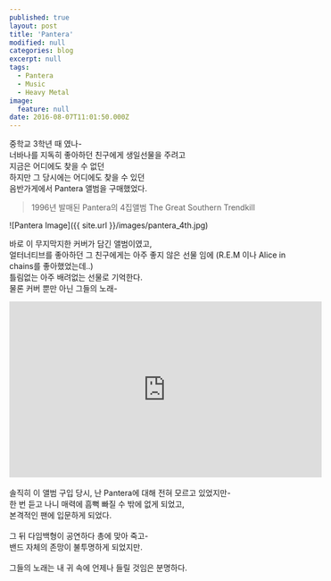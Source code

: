```yaml
---
published: true
layout: post
title: 'Pantera'
modified: null
categories: blog
excerpt: null
tags:
  - Pantera
  - Music
  - Heavy Metal
image:
  feature: null
date: 2016-08-07T11:01:50.000Z
---
```


중학교 3학년 때 였나-
<br>너바나를 지독히 좋아하던 친구에게 생일선물을 주려고
<br>지금은 어디에도 찾을 수 없던
<br>하지만 그 당시에는 어디에도 찾을 수 있던
<br>음반가게에서 Pantera 앨범을 구매했었다.

>1996년 발매된 Pantera의 4집앨범 The Great Southern Trendkill

![Pantera Image]({{ site.url }}/images/pantera_4th.jpg)

바로 이 무지막지한 커버가 담긴 앨범이였고,
<br>얼터너티브를 좋아하던 그 친구에게는 아주 좋지 않은 선물 임에
(R.E.M 이나 Alice in chains를 좋아했었는데..)
<br>틀림없는 아주 배려없는 선물로 기억한다.
<br>물론 커버 뿐만 아닌 그들의 노래-


<iframe width="560" height="315" src="https://www.youtube.com/embed/2-V8kYT1pvE?list=PLA4F936A27CB89296" frameborder="0" allowfullscreen></iframe>


<br>
<br>솔직히 이 앨범 구입 당시, 난 Pantera에 대해 전혀 모르고 있었지만-
<br>한 번 듣고 나니 매력에 흠뻑 빠질 수 밖에 없게 되었고,
<br>본격적인 팬에 입문하게 되었다.
<br>
<br>그 뒤 다임백형이 공연하다 총에 맞아 죽고-
<br>밴드 자체의 존망이 불투명하게 되었지만.
<br>
<br>그들의 노래는 내 귀 속에 언제나 들릴 것임은 분명하다.
